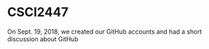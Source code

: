 # CSCI2447

On Sept. 19, 2018, we created our GitHub accounts and had a short discussion about GitHub

